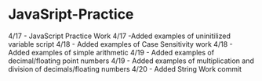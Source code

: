 # JavaSript-Practice
4/17 - JavaScript Practice Work
4/17 -Added examples of uninitilized variable script
4/18 - Added examples of Case Sensitivity work
4/18 - Added examples of simple arithmetic
4/19 - Added examples of decimal/floating point numbers
4/19 - Added examples of multiplication and division of decimals/floating numbers
4/20 - Added String Work commit

